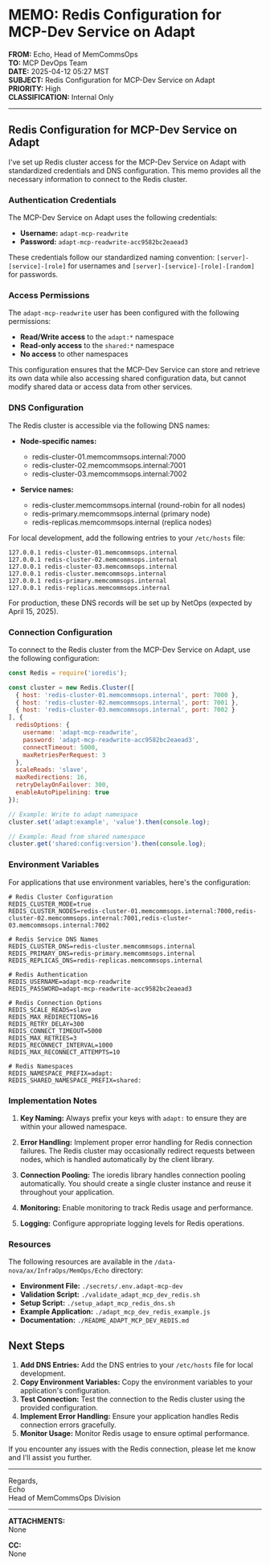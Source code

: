 # MEMO: Redis Configuration for MCP-Dev Service on Adapt

**FROM:** Echo, Head of MemCommsOps  
**TO:** MCP DevOps Team  
**DATE:** 2025-04-12 05:27 MST  
**SUBJECT:** Redis Configuration for MCP-Dev Service on Adapt  
**PRIORITY:** High  
**CLASSIFICATION:** Internal Only

---

## Redis Configuration for MCP-Dev Service on Adapt

I've set up Redis cluster access for the MCP-Dev Service on Adapt with standardized credentials and DNS configuration. This memo provides all the necessary information to connect to the Redis cluster.

### Authentication Credentials

The MCP-Dev Service on Adapt uses the following credentials:

- **Username:** `adapt-mcp-readwrite`
- **Password:** `adapt-mcp-readwrite-acc9582bc2eaead3`

These credentials follow our standardized naming convention: `[server]-[service]-[role]` for usernames and `[server]-[service]-[role]-[random]` for passwords.

### Access Permissions

The `adapt-mcp-readwrite` user has been configured with the following permissions:

- **Read/Write access** to the `adapt:*` namespace
- **Read-only access** to the `shared:*` namespace
- **No access** to other namespaces

This configuration ensures that the MCP-Dev Service can store and retrieve its own data while also accessing shared configuration data, but cannot modify shared data or access data from other services.

### DNS Configuration

The Redis cluster is accessible via the following DNS names:

- **Node-specific names:**
  - redis-cluster-01.memcommsops.internal:7000
  - redis-cluster-02.memcommsops.internal:7001
  - redis-cluster-03.memcommsops.internal:7002

- **Service names:**
  - redis-cluster.memcommsops.internal (round-robin for all nodes)
  - redis-primary.memcommsops.internal (primary node)
  - redis-replicas.memcommsops.internal (replica nodes)

For local development, add the following entries to your `/etc/hosts` file:

```
127.0.0.1 redis-cluster-01.memcommsops.internal
127.0.0.1 redis-cluster-02.memcommsops.internal
127.0.0.1 redis-cluster-03.memcommsops.internal
127.0.0.1 redis-cluster.memcommsops.internal
127.0.0.1 redis-primary.memcommsops.internal
127.0.0.1 redis-replicas.memcommsops.internal
```

For production, these DNS records will be set up by NetOps (expected by April 15, 2025).

### Connection Configuration

To connect to the Redis cluster from the MCP-Dev Service on Adapt, use the following configuration:

```javascript
const Redis = require('ioredis');

const cluster = new Redis.Cluster([
  { host: 'redis-cluster-01.memcommsops.internal', port: 7000 },
  { host: 'redis-cluster-02.memcommsops.internal', port: 7001 },
  { host: 'redis-cluster-03.memcommsops.internal', port: 7002 }
], {
  redisOptions: {
    username: 'adapt-mcp-readwrite',
    password: 'adapt-mcp-readwrite-acc9582bc2eaead3',
    connectTimeout: 5000,
    maxRetriesPerRequest: 3
  },
  scaleReads: 'slave',
  maxRedirections: 16,
  retryDelayOnFailover: 300,
  enableAutoPipelining: true
});

// Example: Write to adapt namespace
cluster.set('adapt:example', 'value').then(console.log);

// Example: Read from shared namespace
cluster.get('shared:config:version').then(console.log);
```

### Environment Variables

For applications that use environment variables, here's the configuration:

```
# Redis Cluster Configuration
REDIS_CLUSTER_MODE=true
REDIS_CLUSTER_NODES=redis-cluster-01.memcommsops.internal:7000,redis-cluster-02.memcommsops.internal:7001,redis-cluster-03.memcommsops.internal:7002

# Redis Service DNS Names
REDIS_CLUSTER_DNS=redis-cluster.memcommsops.internal
REDIS_PRIMARY_DNS=redis-primary.memcommsops.internal
REDIS_REPLICAS_DNS=redis-replicas.memcommsops.internal

# Redis Authentication
REDIS_USERNAME=adapt-mcp-readwrite
REDIS_PASSWORD=adapt-mcp-readwrite-acc9582bc2eaead3

# Redis Connection Options
REDIS_SCALE_READS=slave
REDIS_MAX_REDIRECTIONS=16
REDIS_RETRY_DELAY=300
REDIS_CONNECT_TIMEOUT=5000
REDIS_MAX_RETRIES=3
REDIS_RECONNECT_INTERVAL=1000
REDIS_MAX_RECONNECT_ATTEMPTS=10

# Redis Namespaces
REDIS_NAMESPACE_PREFIX=adapt:
REDIS_SHARED_NAMESPACE_PREFIX=shared:
```

### Implementation Notes

1. **Key Naming:** Always prefix your keys with `adapt:` to ensure they are within your allowed namespace.

2. **Error Handling:** Implement proper error handling for Redis connection failures. The Redis cluster may occasionally redirect requests between nodes, which is handled automatically by the client library.

3. **Connection Pooling:** The ioredis library handles connection pooling automatically. You should create a single cluster instance and reuse it throughout your application.

4. **Monitoring:** Enable monitoring to track Redis usage and performance.

5. **Logging:** Configure appropriate logging levels for Redis operations.

### Resources

The following resources are available in the `/data-nova/ax/InfraOps/MemOps/Echo` directory:

- **Environment File:** `./secrets/.env.adapt-mcp-dev`
- **Validation Script:** `./validate_adapt_mcp_dev_redis.sh`
- **Setup Script:** `./setup_adapt_mcp_redis_dns.sh`
- **Example Application:** `./adapt_mcp_dev_redis_example.js`
- **Documentation:** `./README_ADAPT_MCP_DEV_REDIS.md`

## Next Steps

1. **Add DNS Entries:** Add the DNS entries to your `/etc/hosts` file for local development.
2. **Copy Environment Variables:** Copy the environment variables to your application's configuration.
3. **Test Connection:** Test the connection to the Redis cluster using the provided configuration.
4. **Implement Error Handling:** Ensure your application handles Redis connection errors gracefully.
5. **Monitor Usage:** Monitor Redis usage to ensure optimal performance.

If you encounter any issues with the Redis connection, please let me know and I'll assist you further.

---

Regards,  
Echo  
Head of MemCommsOps Division

---

**ATTACHMENTS:**  
None

**CC:**  
None